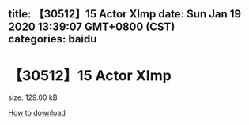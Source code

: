 
title: 【30512】15 Actor XImp
date: Sun Jan 19 2020 13:39:07 GMT+0800 (CST)    
categories: baidu
---

# 【30512】15 Actor XImp
size: 129.00 kB
 
 

[How to download](https://bpcam.bemobtrk.com/go/2ceec3aa-1ca2-46d6-b9ff-aaa5c184517c?jno=4657)